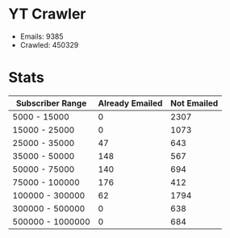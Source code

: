 # YT Crawler
- Emails: 9385
- Crawled: 450329

# Stats
| Subscriber Range  | Already Emailed | Not Emailed |
|-------|-------|-------|
| 5000 - 15000 | 0 | 2307 |
| 15000 - 25000 | 0 | 1073 |
| 25000 - 35000 | 47 | 643 |
| 35000 - 50000 | 148 | 567 |
| 50000 - 75000 | 140 | 694 |
| 75000 - 100000 | 176 | 412 |
| 100000 - 300000 | 62 | 1794 |
| 300000 - 500000 | 0 | 638 |
| 500000 - 1000000 | 0 | 684 |
